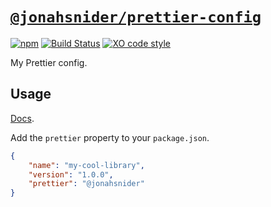 # [`@jonahsnider/prettier-config`](https://www.npmjs.com/package/@jonahsnider/prettier-config)

[![npm](https://img.shields.io/npm/v/@jonahsnider/prettier-config)](https://www.npmjs.com/package/@jonahsnider/prettier-config)
[![Build Status](https://github.com/jonahsnider/prettier-config/workflows/CI/badge.svg)](https://github.com/jonahsnider/prettier-config/actions)
[![XO code style](https://img.shields.io/badge/code_style-XO-5ed9c7.svg)](https://github.com/xojs/xo)

My Prettier config.

## Usage

[Docs](https://prettier.io/docs/en/configuration.html#sharing-configurations).

Add the `prettier` property to your `package.json`.

```json
{
	"name": "my-cool-library",
	"version": "1.0.0",
	"prettier": "@jonahsnider"
}
```
